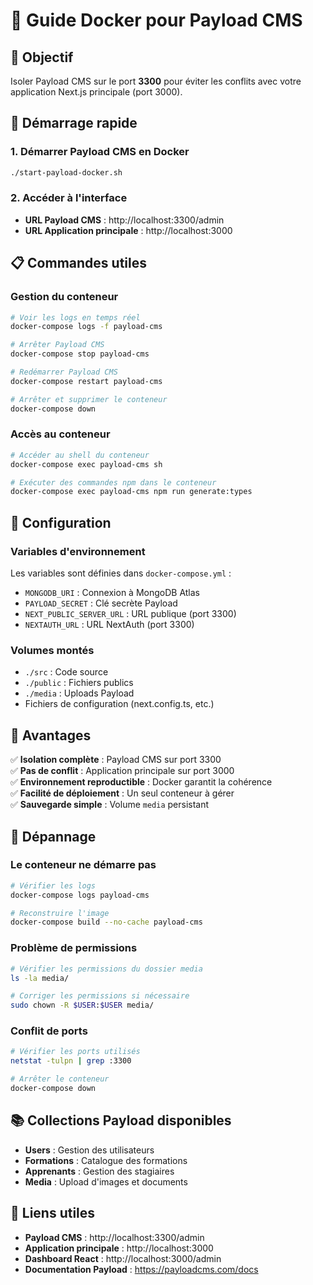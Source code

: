 # 🐳 Guide Docker pour Payload CMS

## 🎯 Objectif

Isoler Payload CMS sur le port **3300** pour éviter les conflits avec votre application Next.js principale (port 3000).

## 🚀 Démarrage rapide

### 1. Démarrer Payload CMS en Docker

```bash
./start-payload-docker.sh
```

### 2. Accéder à l'interface

- **URL Payload CMS** : http://localhost:3300/admin
- **URL Application principale** : http://localhost:3000

## 📋 Commandes utiles

### Gestion du conteneur

```bash
# Voir les logs en temps réel
docker-compose logs -f payload-cms

# Arrêter Payload CMS
docker-compose stop payload-cms

# Redémarrer Payload CMS
docker-compose restart payload-cms

# Arrêter et supprimer le conteneur
docker-compose down
```

### Accès au conteneur

```bash
# Accéder au shell du conteneur
docker-compose exec payload-cms sh

# Exécuter des commandes npm dans le conteneur
docker-compose exec payload-cms npm run generate:types
```

## 🔧 Configuration

### Variables d'environnement

Les variables sont définies dans `docker-compose.yml` :

- `MONGODB_URI` : Connexion à MongoDB Atlas
- `PAYLOAD_SECRET` : Clé secrète Payload
- `NEXT_PUBLIC_SERVER_URL` : URL publique (port 3300)
- `NEXTAUTH_URL` : URL NextAuth (port 3300)

### Volumes montés

- `./src` : Code source
- `./public` : Fichiers publics
- `./media` : Uploads Payload
- Fichiers de configuration (next.config.ts, etc.)

## 🎯 Avantages

✅ **Isolation complète** : Payload CMS sur port 3300  
✅ **Pas de conflit** : Application principale sur port 3000  
✅ **Environnement reproductible** : Docker garantit la cohérence  
✅ **Facilité de déploiement** : Un seul conteneur à gérer  
✅ **Sauvegarde simple** : Volume `media` persistant

## 🚨 Dépannage

### Le conteneur ne démarre pas

```bash
# Vérifier les logs
docker-compose logs payload-cms

# Reconstruire l'image
docker-compose build --no-cache payload-cms
```

### Problème de permissions

```bash
# Vérifier les permissions du dossier media
ls -la media/

# Corriger les permissions si nécessaire
sudo chown -R $USER:$USER media/
```

### Conflit de ports

```bash
# Vérifier les ports utilisés
netstat -tulpn | grep :3300

# Arrêter le conteneur
docker-compose down
```

## 📚 Collections Payload disponibles

- **Users** : Gestion des utilisateurs
- **Formations** : Catalogue des formations
- **Apprenants** : Gestion des stagiaires
- **Media** : Upload d'images et documents

## 🔗 Liens utiles

- **Payload CMS** : http://localhost:3300/admin
- **Application principale** : http://localhost:3000
- **Dashboard React** : http://localhost:3000/admin
- **Documentation Payload** : https://payloadcms.com/docs

